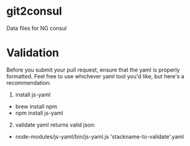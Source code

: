 # git2consul
Data files for NG consul

# Validation
Before you submit your pull request, ensure that the yaml is properly formatted. Feel free to use whichever yaml tool you'd like, but here's a recommendation:

1) install js-yaml
  - brew install npm
  - npm install js-yaml
2) validate yaml returns valid json:
  - node-modules/js-yaml/bin/js-yaml.js 'stackname-to-validate'.yaml
